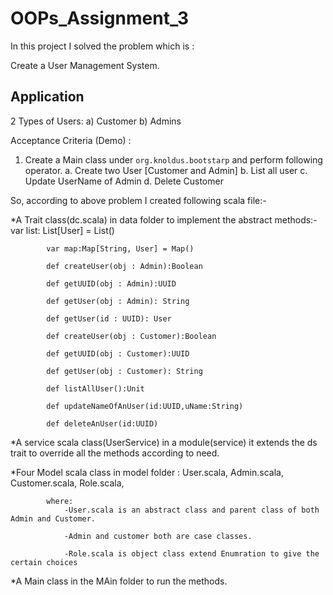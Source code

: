 # OOPs_Assignment_3

In this project I solved the problem which is :

Create a User Management System.

Application
--------------
2 Types of Users:
a) Customer
b) Admins


Acceptance Criteria (Demo) :
1. Create a Main class under `org.knoldus.bootstarp` and perform following operator.
a. Create two User [Customer and Admin]
b. List all user
c. Update UserName of Admin
d. Delete Customer

So, according to above problem I created  following scala file:-

*A Trait class(dc.scala) in data folder to implement the abstract methods:-
			var list: List[User] = List()

  			var map:Map[String, User] = Map()

  			def createUser(obj : Admin):Boolean

  			def getUUID(obj : Admin):UUID

  			def getUser(obj : Admin): String
	
			def getUser(id : UUID): User

  			def createUser(obj : Customer):Boolean

  			def getUUID(obj : Customer):UUID

  			def getUser(obj : Customer): String

  			def listAllUser():Unit

  			def updateNameOfAnUser(id:UUID,uName:String)

  			def deleteAnUser(id:UUID)

*A service scala class(UserService) in a module(service) it extends the ds trait to override all the methods according to need.

*Four Model scala class in model folder :
		User.scala, 
		Admin.scala, 
		Customer.scala, 
		Role.scala, 
		
			where:
				-User.scala is an abstract class and parent class of both Admin and Customer.

				-Admin and customer both are case classes.

				-Role.scala is object class extend Enumration to give the certain choices

*A Main class in the MAin folder to run the methods.  				


			 

